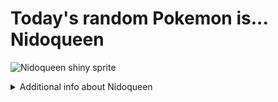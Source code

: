 # Today's random Pokemon is... Nidoqueen

![Nidoqueen shiny sprite](https://raw.githubusercontent.com/PokeAPI/sprites/master/sprites/pokemon/shiny/31.png)

<details>
<summary>Additional info about Nidoqueen</summary>

| srpite type | image |
|------|------|
| back_default | ![Nidoqueen back_default sprite](https://raw.githubusercontent.com/PokeAPI/sprites/master/sprites/pokemon/back/31.png) |
| back_shiny | ![Nidoqueen back_shiny sprite](https://raw.githubusercontent.com/PokeAPI/sprites/master/sprites/pokemon/back/shiny/31.png) |
| front_default | ![Nidoqueen front_default sprite](https://raw.githubusercontent.com/PokeAPI/sprites/master/sprites/pokemon/31.png) | </details>